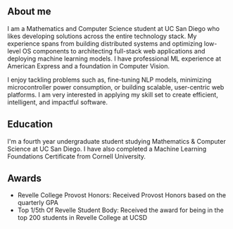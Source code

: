 ## **About me**
I am a Mathematics and Computer Science student at UC San Diego who likes developing solutions across the entire technology stack. My experience spans from building distributed systems and optimizing low-level OS components to architecting full-stack web applications and deploying machine learning models. I have professional ML experience at American Express and a foundation in Computer Vision. 

I enjoy tackling problems such as, fine-tuning NLP models, minimizing microcontroller power consumption, or building scalable, user-centric web platforms. I am very interested in applying my  skill set to create efficient, intelligent, and impactful software.

## Education
I'm a fourth year undergraduate student studying Mathematics & Computer Science at UC San Diego. 
I have also completed a Machine Learning Foundations Certificate from Cornell University.

## Awards
* Revelle College Provost Honors: Received Provost Honors based on the quarterly GPA
* Top 1/5th Of Revelle Student Body: Received the award for being in the top 200 students in Revelle College at UCSD
